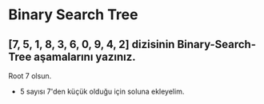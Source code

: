 # Binary Search Tree

## [7, 5, 1, 8, 3, 6, 0, 9, 4, 2] dizisinin Binary-Search-Tree aşamalarını yazınız.

Root 7 olsun.


- 5 sayısı 7'den küçük olduğu için soluna ekleyelim.

